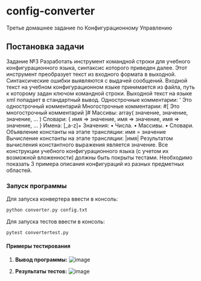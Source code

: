 # config-converter
Третье домашнее задание по Конфигурационному Управлению

## Постановка задачи
Задание №3
Разработать инструмент командной строки для учебного конфигурационного 
языка, синтаксис которого приведен далее. Этот инструмент преобразует текст из 
входного формата в выходной. Синтаксические ошибки выявляются с выдачей 
сообщений.
Входной текст на учебном конфигурационном языке принимается из 
файла, путь к которому задан ключом командной строки. Выходной текст на 
языке xml попадает в стандартный вывод.
Однострочные комментарии:
' Это однострочный комментарий
Многострочные комментарии:
#[
Это многострочный
комментарий
]#
Массивы:
array( значение, значение, значение, ... )
Словари:
{
 имя => значение,
 имя => значение,
 имя => значение,
 ...
}
Имена:
[_a-z]+
Значения:
• Числа.
• Массивы.
• Словари.
Объявление константы на этапе трансляции:
имя = значение
Вычисление константы на этапе трансляции:
|имя|
Результатом вычисления константного выражения является значение.
Все конструкции учебного конфигурационного языка (с учетом их 
возможной вложенности) должны быть покрыты тестами. Необходимо показать 3 
примера описания конфигураций из разных предметных областей.

### Запуск программы

Для запуска конвертера ввести в консоль:

```bash
python converter.py config.txt
```
Для запуска тестов ввести в консоль:

```bash
pytest convertertest.py
```

#### Примеры тестирования
1. **Вывод программы:**
![image](https://github.com/user-attachments/assets/fb56a485-33b1-4d63-8625-00305e72b7f5)

2. **Результаты тестов:**
![image](https://github.com/user-attachments/assets/cd22156f-4d81-4857-85f8-387f817ffee5)
